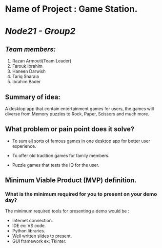 # Name of Project : Game Station.

# ***Node21 - Group2***

## *Team members:*

1. Razan Armouti(Team Leader)
2. Farouk Ibrahim 
3. Haneen Darwish
4. Tariq Sharaia
5. Ibrahim Bader


## Summary of idea:
A desktop app that contain entertainment games for users, the games will diverse from Memory puzzles to Rock, Paper, Scissors and much more.
 

## What problem or pain point does it solve?
- To sum all sorts of famous games in one desktop app for better user experience.

- To offer old tradition games for family members.

- Puzzle games that tests the IQ for the user.

## Minimum Viable Product (MVP) definition.
### What is the minimum required for you to present on your demo day?
The minimum required tools for presenting a demo would be : 
- Internet connection.
- IDE ex: VS code.
- Python libraries.
- Well written slides to present.
- GUI framework ex: Tkinter.
